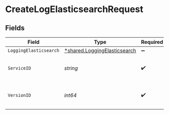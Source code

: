 # CreateLogElasticsearchRequest


## Fields

| Field                                                                       | Type                                                                        | Required                                                                    | Description                                                                 | Example                                                                     |
| --------------------------------------------------------------------------- | --------------------------------------------------------------------------- | --------------------------------------------------------------------------- | --------------------------------------------------------------------------- | --------------------------------------------------------------------------- |
| `LoggingElasticsearch`                                                      | [*shared.LoggingElasticsearch](../../models/shared/loggingelasticsearch.md) | :heavy_minus_sign:                                                          | N/A                                                                         |                                                                             |
| `ServiceID`                                                                 | *string*                                                                    | :heavy_check_mark:                                                          | Alphanumeric string identifying the service.                                | SU1Z0isxPaozGVKXdv0eY                                                       |
| `VersionID`                                                                 | *int64*                                                                     | :heavy_check_mark:                                                          | Integer identifying a service version.                                      | 1                                                                           |
